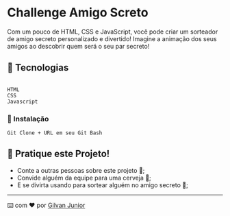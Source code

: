 # Challenge Amigo Screto

Com um pouco de HTML, CSS e JavaScript, você pode criar um sorteador de amigo secreto personalizado e divertido! Imagine a animação dos seus amigos ao descobrir quem será o seu par secreto!

## 🚀 Tecnologias


```

HTML
CSS
Javascript
```

### 🔧 Instalação

```
Git Clone + URL em seu Git Bash
```

## 🎁 Pratique este Projeto!

* Conte a outras pessoas sobre este projeto 📢;
* Convide alguém da equipe para uma cerveja 🍺;
* E se divirta usando para sortear alguém no amigo secreto 📢;

---
⌨️ com ❤️ por [Gilvan Junior](https://github.com/GilvanFJunior) 
